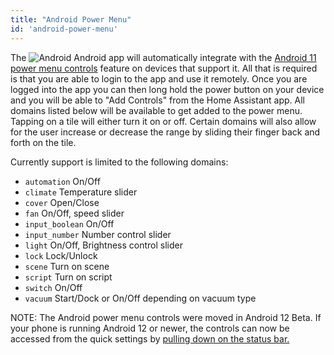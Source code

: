 ```yaml
---
title: "Android Power Menu"
id: 'android-power-menu'
---
```



The ![Android](/assets/android.svg) Android app will automatically integrate with the [Android 11 power menu controls](https://developer.android.com/guide/topics/ui/device-control) feature on devices that support it. All that is required is that you are able to login to the app and use it remotely. Once you are logged into the app you can then long hold the power button on your device and you will be able to "Add Controls" from the Home Assistant app. All domains listed below will be available to get added to the power menu. Tapping on a tile will either turn it on or off. Certain domains will also allow for the user increase or decrease the range by sliding their finger back and forth on the tile.

Currently support is limited to the following domains:

*  `automation` On/Off
*  `climate` Temperature slider
*  `cover` Open/Close
*  `fan` On/Off, speed slider
*  `input_boolean` On/Off
*  `input_number` Number control slider
*  `light` On/Off, Brightness control slider
*  `lock` Lock/Unlock
*  `scene` Turn on scene
*  `script` Turn on script
*  `switch` On/Off
*  `vacuum` Start/Dock or On/Off depending on vacuum type

NOTE: The Android power menu controls were moved in Android 12 Beta.  If your phone is running Android 12 or newer, the controls can now be accessed from the quick settings by [pulling down on the status bar.](https://9to5google.com/2021/06/09/android-12-beta-2-quick-settings-google-pay-home-controls-power/)
